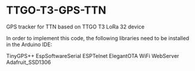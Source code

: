 # TTGO-T3-GPS-TTN
GPS tracker for TTN based on TTGO T3 LoRa 32 device

In order to implement this code, the following libraries need to be installed in the Arduino IDE:

TinyGPS++
EspSoftwareSerial
ESPTelnet
ElegantOTA 
WiFi
WebServer
Adafruit_SSD1306
